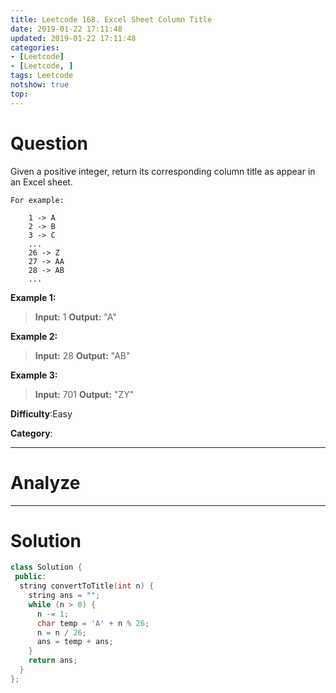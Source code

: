 ```yaml
---
title: Leetcode 168. Excel Sheet Column Title
date: 2019-01-22 17:11:48
updated: 2019-01-22 17:11:48
categories: 
- [Leetcode]
- [Leetcode, ]
tags: Leetcode
notshow: true
top:
---
```


# Question

Given a positive integer, return its corresponding column title as appear in an Excel sheet.

```
For example:

    1 -> A
    2 -> B
    3 -> C
    ...
    26 -> Z
    27 -> AA
    28 -> AB 
    ...
```

**Example 1:**

> **Input:** 1
> **Output:** "A"

**Example 2:**

> **Input:** 28
> **Output:** "AB"

**Example 3:**

> **Input:** 701
> **Output:** "ZY"

**Difficulty**:Easy

**Category**:

<!-- more -->

------------

# Analyze

------------

# Solution

```cpp
class Solution {
 public:
  string convertToTitle(int n) {
    string ans = "";
    while (n > 0) {
      n -= 1;
      char temp = 'A' + n % 26;
      n = n / 26;
      ans = temp + ans;
    }
    return ans;
  }
};
```


